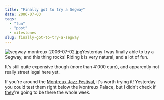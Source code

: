 ```yaml
---
title: "Finally got to try a Segway"
date: 2006-07-03
tags: 
  - "fun"
  - "post"
  - milestones
slug: finally-got-to-try-a-segway
---
```


![segway-montreux-2006-07-02.jpg](/assets/images/movable-type-blog-archives/segway-montreux-2006-07-02.jpg)Yesterday I was finally able to try a Segway, and this thing rocks! Riding it is very natural, and a lot of fun.

It's still quite expensive though (more than 4'000 euro), and apparently not really street legal here yet.

If you're around the [Montreux Jazz Festival](http://montreuxjazz.com/), it's worth trying it! Yesterday you could test them right below the Montreux Palace, but I didn't check if [they](http://www.facilitech.ch)'re going to be there the whole week.
